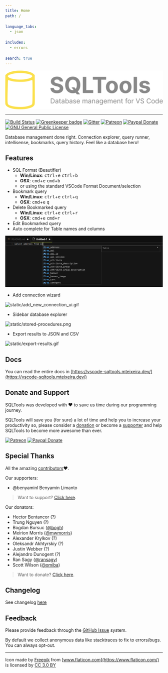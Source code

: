 ```yaml
---
title: Home
path: /

language_tabs:
  - json

includes:
  - errors

search: true
---
```


<p align="center">
<img src="https://raw.githubusercontent.com/mtxr/vscode-sqltools/master/static/header-hero.png" />
</p>

<hr />

[![Build Status](https://img.shields.io/travis/com/mtxr/vscode-sqltools/master.svg?style=flat-square)](https://travis-ci.com/mtxr/vscode-sqltools)
[![Greenkeeper badge](https://badges.greenkeeper.io/mtxr/vscode-sqltools.svg?style=flat-square)](https://greenkeeper.io/)
[![Gitter](https://img.shields.io/gitter/room/mtxr/vscode-sqltools.svg?style=flat-square)](https://gitter.im/vscode-sqltools)
[![Patreon](https://img.shields.io/badge/patreon-support-blue.svg?style=flat-square)](https://www.patreon.com/mteixeira)
[![Paypal Donate](https://img.shields.io/badge/paypal-donate-blue.svg?style=flat-square)](https://www.paypal.com/cgi-bin/webscr?cmd=_s-xclick&hosted_button_id=RSMB6DGK238V8)
[![GNU General Public License](https://img.shields.io/badge/license-GPL%20v3-orange.svg?style=flat-square)](http://www.gnu.org/licenses/gpl-3.0.en.html)

Database management done right. Connection explorer, query runner, intellisense, bookmarks, query history. Feel like a database hero!

## Features

* SQL Format (Beautifier)
  * __Win/Linux__: <kbd>ctrl</kbd>+<kbd>e</kbd> <kbd>ctrl</kbd>+<kbd>b</kbd>
  * __OSX__: <kbd>cmd</kbd>+<kbd>e</kbd> <kbd>cmd</kbd>+<kbd>b</kbd>
  * or using the standard VSCode Format Document/selection
* Bookmark query
  * __Win/Linux__: <kbd>ctrl</kbd>+<kbd>e</kbd> <kbd>ctrl</kbd>+<kbd>q</kbd>
  * __OSX__: <kbd>cmd</kbd>+<kbd>e</kbd> <kbd>q</kbd>
* Delete Bookmarked query
  * __Win/Linux__: <kbd>ctrl</kbd>+<kbd>e</kbd> <kbd>ctrl</kbd>+<kbd>r</kbd>
  * __OSX__: <kbd>cmd</kbd>+<kbd>e</kbd> <kbd>cmd+r</kbd>
* Edit Bookmarked query
* Auto complete for Table names and columns

![static/autocomplete.png](https://raw.githubusercontent.com/mtxr/vscode-sqltools/master/static/autocomplete.png)

* Add connection wizard

![static/add_new_connection_ui.gif](https://raw.githubusercontent.com/mtxr/vscode-sqltools/master/static/add_new_connection_ui.gif)

* Sidebar database explorer

![static/stored-procedures.png](https://raw.githubusercontent.com/mtxr/vscode-sqltools/master/static/stored-procedures.png)

* Export results to JSON and CSV

![static/export-results.gif](https://raw.githubusercontent.com/mtxr/vscode-sqltools/master/static/export-results.gif)

## Docs

You can read the entire docs in [https://vscode-sqltools.mteixeira.dev/](https://vscode-sqltools.mteixeira.dev/)


## Donate and Support

SQLTools was developed with ♥ to save us time during our programming journey.

SQLTools will save you (for sure) a lot of time and help you to increase your productivity so, please consider a [donation](https://www.paypal.com/cgi-bin/webscr?cmd=_s-xclick&hosted_button_id=RSMB6DGK238V8) or become a [supporter](https://www.patreon.com/mteixeira) and help SQLTools to become more awesome than ever.


[![Patreon](https://img.shields.io/badge/patreon-support-blue.svg?style=for-the-badge&logo=patreon)](https://www.patreon.com/mteixeira)
[![Paypal Donate](https://img.shields.io/badge/paypal-donate-blue.svg?style=for-the-badge&logo=paypal)](https://www.paypal.com/cgi-bin/webscr?cmd=_s-xclick&hosted_button_id=RSMB6DGK238V8)

## Special Thanks

All the amazing [contributors](https://github.com/mtxr/vscode-sqltools/graphs/contributors)❤️.

Our supporters:

- @benyaminl Benyamin Limanto

> Want to support? [Click here](https://www.patreon.com/mteixeira).


Our donators:

- Hector Bentancor (?)
- Trung Nguyen (?)
- Bogdan Bursuc ([@bogh](https://github.com/bogh))
- Meirion Morris ([@mwmorris](https://github.com/mwmorris))
- Alexander Krylkov (?)
- Oleksandr Akhtyrskiy (?)
- Justin Webber (?)
- Alejandro Dunogent (?)
- Ran Sagy ([@ransagy](https://github.com/ransagy))
- Scott Wilson ([@omiba](https://github.com/omiba))

> Want to donate? [Click here](https://www.paypal.com/cgi-bin/webscr?cmd=_s-xclick&hosted_button_id=RSMB6DGK238V8).

## Changelog

See changelog [here](CHANGELOG.md)

## Feedback

Please provide feedback through the [GitHub Issue](https://github.com/mtxr/vscode-sqltools/issues) system.

By default we collect anonymous data like stacktraces to fix to errors/bugs. You can always opt-out.

<hr />

Icon made by [Freepik](https://www.freepik.com/) from [www.flaticon.com](https://www.flaticon.com/) is licensed by [CC 3.0 BY](http://creativecommons.org/licenses/by/3.0/)
